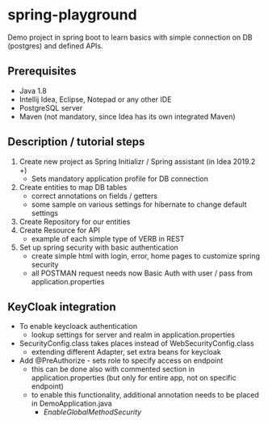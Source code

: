 # spring-playground

Demo project in spring boot to learn basics with simple connection on DB (postgres) and defined APIs.


## Prerequisites

-   Java 1.8
-   Intellij Idea, Eclipse, Notepad or any other IDE
-   PostgreSQL server
-   Maven (not mandatory, since Idea has its own integrated Maven)

## Description / tutorial steps

1.  Create new project as Spring Initializr / Spring assistant (in Idea 2019.2 +)
    -   Sets mandatory application profile for DB connection
2.  Create entities to map DB tables 
    -   correct annotations on fields / getters
    -   some sample on various settings for hibernate to change default settings
3.  Create Repository for our entities
4.  Create Resource for API 
    -   example of each simple type of VERB in REST 
5.  Set up spring security with basic authentication
    -   create simple html with login, error, home pages to customize spring security
    -   all POSTMAN request needs now Basic Auth with user / pass from application.properties


## KeyCloak integration
- To enable keycloack authentication
    - lookup settings for server and realm in application.properties
- SecurityConfig.class takes places instead of WebSecurityConfig.class 
    - extending different Adapter, set extra beans for keycloak
- Add @PreAuthorize - sets role to specify access on endpoint
    - this can be done also with commented section in application.properties (but only for entire app, not on specific endpoint)
    - to enable this functionality, additional annotation needs to be placed in DemoApplication.java
        - *EnableGlobalMethodSecurity*
